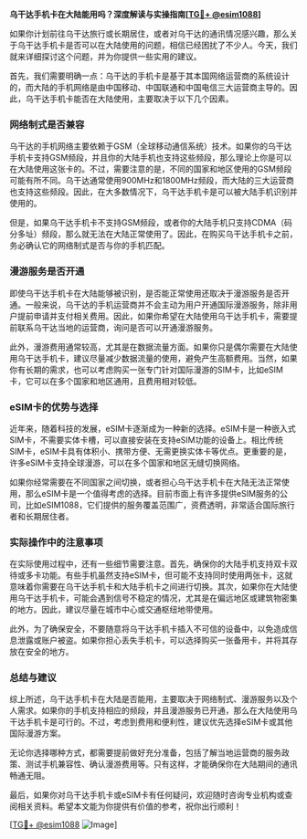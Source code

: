 **乌干达手机卡在大陆能用吗？深度解读与实操指南[[TG💪+ @esim1088](https://t.me/s/esim1088)]**

如果你计划前往乌干达旅行或长期居住，或者对乌干达的通讯情况感兴趣，那么关于乌干达手机卡是否可以在大陆使用的问题，相信已经困扰了不少人。今天，我们就来详细探讨这个问题，并为你提供一些实用的建议。

首先，我们需要明确一点：乌干达的手机卡是基于其本国网络运营商的系统设计的，而大陆的手机网络是由中国移动、中国联通和中国电信三大运营商主导的。因此，乌干达手机卡能否在大陆使用，主要取决于以下几个因素。

### **网络制式是否兼容**

乌干达的手机网络主要依赖于GSM（全球移动通信系统）技术。如果你的乌干达手机卡支持GSM频段，并且你的大陆手机也支持这些频段，那么理论上你是可以在大陆使用这张卡的。不过，需要注意的是，不同的国家和地区使用的GSM频段可能有所不同。乌干达通常使用900MHz和1800MHz频段，而大陆的三大运营商也支持这些频段。因此，在大多数情况下，乌干达手机卡是可以被大陆手机识别并使用的。

但是，如果乌干达手机卡不支持GSM频段，或者你的大陆手机只支持CDMA（码分多址）频段，那么就无法在大陆正常使用了。因此，在购买乌干达手机卡之前，务必确认它的网络制式是否与你的手机匹配。

### **漫游服务是否开通**

即使乌干达手机卡在大陆能够被识别，是否能正常使用还取决于漫游服务是否开通。一般来说，乌干达的手机运营商并不会主动为用户开通国际漫游服务，除非用户提前申请并支付相关费用。因此，如果你希望在大陆使用乌干达手机卡，需要提前联系乌干达当地的运营商，询问是否可以开通漫游服务。

此外，漫游费用通常较高，尤其是在数据流量方面。如果你只是偶尔需要在大陆使用乌干达手机卡，建议尽量减少数据流量的使用，避免产生高额费用。当然，如果你有长期的需求，也可以考虑购买一张专门针对国际漫游的SIM卡，比如eSIM卡，它可以在多个国家和地区通用，且费用相对较低。

### **eSIM卡的优势与选择**

近年来，随着科技的发展，eSIM卡逐渐成为一种新的选择。eSIM卡是一种嵌入式SIM卡，不需要实体卡槽，可以直接安装在支持eSIM功能的设备上。相比传统SIM卡，eSIM卡具有体积小、携带方便、无需更换实体卡等优点。更重要的是，许多eSIM卡支持全球漫游，可以在多个国家和地区无缝切换网络。

如果你经常需要在不同国家之间切换，或者担心乌干达手机卡在大陆无法正常使用，那么eSIM卡是一个值得考虑的选择。目前市面上有许多提供eSIM服务的公司，比如eSIM1088，它们提供的服务覆盖范围广，资费透明，非常适合国际旅行者和长期居住者。

### **实际操作中的注意事项**

在实际使用过程中，还有一些细节需要注意。首先，确保你的大陆手机支持双卡双待或多卡功能。有些手机虽然支持eSIM卡，但可能不支持同时使用两张卡，这就意味着你需要在乌干达手机卡和大陆手机卡之间进行切换。其次，如果你在大陆使用乌干达手机卡，可能会遇到信号不稳定的情况，尤其是在偏远地区或建筑物密集的地方。因此，建议尽量在城市中心或交通枢纽地带使用。

此外，为了确保安全，不要随意将乌干达手机卡插入不可信的设备中，以免造成信息泄露或账户被盗。如果你担心丢失手机卡，可以选择购买一张备用卡，并将其存放在安全的地方。

### **总结与建议**

综上所述，乌干达手机卡在大陆是否能用，主要取决于网络制式、漫游服务以及个人需求。如果你的手机支持相应的频段，并且漫游服务已开通，那么在大陆使用乌干达手机卡是可行的。不过，考虑到费用和便利性，建议优先选择eSIM卡或其他国际漫游方案。

无论你选择哪种方式，都需要提前做好充分准备，包括了解当地运营商的服务政策、测试手机兼容性、确认漫游费用等。只有这样，才能确保你在大陆期间的通讯畅通无阻。

最后，如果你对乌干达手机卡或eSIM卡有任何疑问，欢迎随时咨询专业机构或查阅相关资料。希望本文能为你提供有价值的参考，祝你出行顺利！

[[TG💪+ @esim1088](https://t.me/s/esim1088) ![Image](https://i.postimg.cc/4NQfJmqS/Snipaste-2025-05-13-00-14-12.png)]